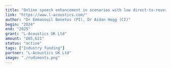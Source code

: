 ```yaml
---
title: "Online speech enhancement in scenarios with low direct-to-reverberant-ratio"
link: "https://www.l-acoustics.com/"
author: "Dr Emmanouil Benetos (PI), Dr Aidan Hogg (CI)"
begin: "2024"
end: "2025"
grant: "L-Acoustics UK Ltd"
amount: "£65,621"
status: "active"
tags: ["Industry funding"]
partner: "L-Acoustics UK Ltd"
image: "./rudiments.png"
---
```


